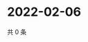 # 2022-02-06

共 0 条

<!-- BEGIN WEIBO -->
<!-- 最后更新时间 Sun Feb 06 2022 04:07:15 GMT+0800 (China Standard Time) -->

<!-- END WEIBO -->
